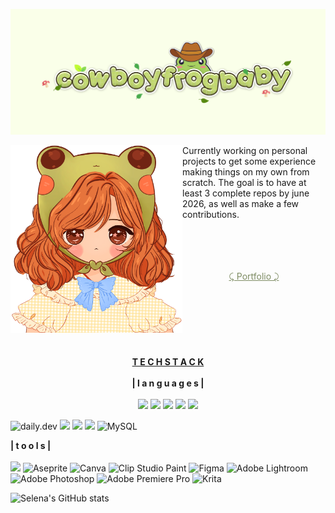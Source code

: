 ![headerlogo](./assets/Modern%20Cute%20Green%20Aesthetic%20Twitch%20Banner.png)


<img align="left" src="./assets/pfphat.png" height="300px" width="275px">

Currently working on personal projects to get some experience making things on my own from scratch. The goal is to have at least 3 complete repos by june 2026, as well as make a few contributions. 
<p align="center"><br><br><br><br>
<a href="https://cfb-exe.github.io/" style="color: #7e8c63">⤹ Portfolio ⤸</a>
<br><br></b><br><br></b><br><br></b><br><br>
<b><u>T E C H  S T A C K</u></b><br><br>
<b>| l a n g u a g e s  |</b><br><br>
<img src="https://img.shields.io/badge/HTML5-E34F26?style=for-the-badge&logo=html5&logoColor=white">
<img src="https://img.shields.io/badge/CSS3-1572B6?style=for-the-badge&logo=css3&logoColor=white">
<img src="https://img.shields.io/badge/JavaScript-323330?style=for-the-badge&logo=javascript&logoColor=F7DF1E">
<img src="https://img.shields.io/badge/json-5E5C5C?style=for-the-badge&logo=json&logoColor=white">
<img src="https://img.shields.io/badge/Python-FFD43B?style=for-the-badge&logo=python&logoColor=blue">


![daily.dev](https://img.shields.io/badge/daily.dev-CE3DF3?style=for-the-badge&logo=daily.dev&logoColor=white)
<img src="https://img.shields.io/badge/GitHub%20Pages-222222?style=for-the-badge&logo=github%20Pages&logoColor=white">
<img src="https://img.shields.io/badge/Node%20js-339933?style=for-the-badge&logo=nodedotjs&logoColor=white">
<img src="https://img.shields.io/badge/Visual_Studio_Code-0078D4?style=for-the-badge&logo=visual%20studio%20code&logoColor=whitee">
![MySQL](https://img.shields.io/badge/mysql-4479A1.svg?style=for-the-badge&logo=mysql&logoColor=white)

<b>| t o o l s |</b><br></br>
<img src="https://img.shields.io/badge/Notion-000000?style=for-the-badge&logo=notion&logoColor=white">
![Aseprite](https://img.shields.io/badge/Aseprite-FFFFFF?style=for-the-badge&logo=Aseprite&logoColor=#7D929E)
![Canva](https://img.shields.io/badge/Canva-%2300C4CC.svg?style=for-the-badge&logo=Canva&logoColor=white)
![Clip Studio Paint](https://img.shields.io/badge/ClipStudioPaint-%23CFD3D3.svg?style=for-the-badge&logo=ClipStudioPaint&logoColor=white)
![Figma](https://img.shields.io/badge/figma-%23F24E1E.svg?style=for-the-badge&logo=figma&logoColor=white)
![Adobe Lightroom](https://img.shields.io/badge/Adobe%20Lightroom-31A8FF.svg?style=for-the-badge&logo=Adobe%20Lightroom&logoColor=white)
![Adobe Photoshop](https://img.shields.io/badge/adobe%20photoshop-%2331A8FF.svg?style=for-the-badge&logo=adobe%20photoshop&logoColor=white)
![Adobe Premiere Pro](https://img.shields.io/badge/Adobe%20Premiere%20Pro-9999FF.svg?style=for-the-badge&logo=Adobe%20Premiere%20Pro&logoColor=white)
![Krita](https://img.shields.io/badge/Krita-203759?style=for-the-badge&logo=krita&logoColor=EEF37B)
</p>

![Selena's GitHub stats](https://github-readme-stats.vercel.app/api?username=cfb-exe&theme=buefy_icons=true)
